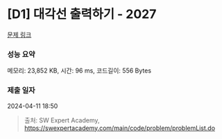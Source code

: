 # [D1] 대각선 출력하기 - 2027 

[문제 링크](https://swexpertacademy.com/main/code/problem/problemDetail.do?contestProbId=AV5QFuZ6As0DFAUq) 

### 성능 요약

메모리: 23,852 KB, 시간: 96 ms, 코드길이: 556 Bytes

### 제출 일자

2024-04-11 18:50



> 출처: SW Expert Academy, https://swexpertacademy.com/main/code/problem/problemList.do
